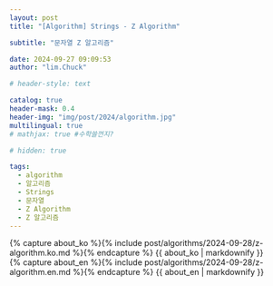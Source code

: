 ```yaml
---
layout: post
title: "[Algorithm] Strings - Z Algorithm"

subtitle: "문자열 Z 알고리즘"

date: 2024-09-27 09:09:53
author: "lim.Chuck"

# header-style: text

catalog: true
header-mask: 0.4
header-img: "img/post/2024/algorithm.jpg"
multilingual: true
# mathjax: true #수학쓸껀지?

# hidden: true

tags:
  - algorithm
  - 알고리즘
  - Strings
  - 문자열
  - Z Algorithm
  - Z 알고리즘
---
```


<div class="ko post-container">
    {% capture about_ko %}{% include post/algorithms/2024-09-28/z-algorithm.ko.md %}{% endcapture %}
    {{ about_ko | markdownify }}
</div>
<div class="en post-container">
    {% capture about_en %}{% include post/algorithms/2024-09-28/z-algorithm.en.md %}{% endcapture %}
    {{ about_en | markdownify }}
</div>
